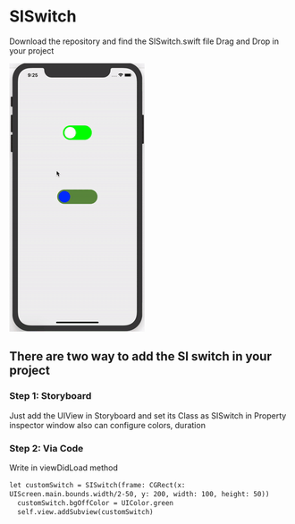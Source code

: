 # SISwitch


Download the repository and find the SISwitch.swift file
Drag and Drop in your project


![SISwitchGif.gif](SISwitchGif.gif)

## There are two way to add the SI switch in your project

### Step 1: Storyboard

Just add the UIView in Storyboard and set its Class as SISwitch in Property inspector window also can configure colors, duration

### Step 2: Via Code

Write in viewDidLoad method
```
let customSwitch = SISwitch(frame: CGRect(x: UIScreen.main.bounds.width/2-50, y: 200, width: 100, height: 50))
  customSwitch.bgOffColor = UIColor.green
  self.view.addSubview(customSwitch)
  
```
  


